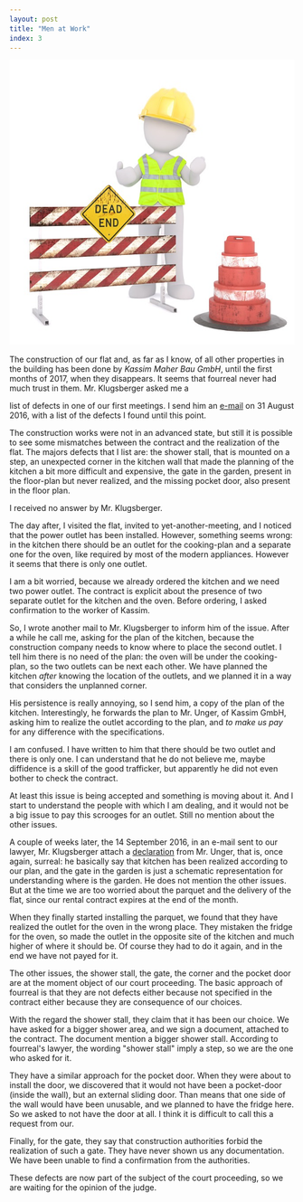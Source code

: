 ```yaml
---
layout: post
title: "Men at Work"
index: 3
---
```

![sadness](/assets/covers/site-2606359_640.jpg)

The construction of our flat and, as far as I know, of all other
properties in the building has been done by _Kassim Maher Bau GmbH_,
until the first months of 2017, when they disappears.  It seems that
fourreal never had much trust in them.  Mr. Klugsberger asked me a

list of defects in one of our first meetings. I send him an
[e-mail][e-mail] on 31 August 2016, with a list of the defects I found
until this point.

The construction works were not in an advanced state, but still it is
possible to see some mismatches between the contract and the
realization of the flat.  The majors defects that I list are: the
shower stall, that is mounted on a step, an unexpected corner in the
kitchen wall that made the planning of the kitchen a bit more
difficult and expensive, the gate in the garden, present in the
floor-plan but never realized, and the missing pocket door, also
present in the floor plan.

I received no answer by Mr. Klugsberger.

The day after, I visited the flat, invited to yet-another-meeting, and
I noticed that the power outlet has been installed.  However,
something seems wrong: in the kitchen there should be an outlet for
the cooking-plan and a separate one for the oven, like required by
most of the modern appliances. However it seems that there is only one
outlet.

I am a bit worried, because we already ordered the kitchen and we need
two power outlet.  The contract is explicit about the presence of two
separate outlet for the kitchen and the oven. Before ordering, I asked
confirmation to the worker of Kassim.

So, I wrote another mail to Mr. Klugsberger to inform him of the
issue.  After a while he call me, asking for the plan of the kitchen,
because the construction company needs to know where to place the
second outlet.  I tell him there is no need of the plan: the oven will
be under the cooking-plan, so the two outlets can be next each other.
We have planned the kitchen _after_ knowing the location of the
outlets, and we planned it in a way that considers the unplanned
corner.

His persistence is really annoying, so I send him, a copy of the plan
of the kitchen.  Interestingly, he forwards the plan to Mr. Unger, of
Kassim GmbH, asking him to realize the outlet according to the plan,
and _to make us pay_ for any difference with the specifications.

I am confused.  I have written to him that there should be two outlet
and there is only one.  I can understand that he do not believe me,
maybe diffidence is a skill of the good trafficker, but apparently he
did not even bother to check the contract.

At least this issue is being accepted and something is moving about
it.  And I start to understand the people with which I am dealing, and
it would not be a big issue to pay this scrooges for an outlet.  Still
no mention about the other issues.

A couple of weeks later, the 14 September 2016, in an e-mail sent to
our lawyer, Mr. Klugsberger attach a [declaration][unger-declaration]
from Mr. Unger, that is, once again, surreal: he basically say that
kitchen has been realized according to our plan, and the gate in the
garden is just a schematic representation for understanding where is
the garden.  He does not mention the other issues.  But at the time we
are too worried about the parquet and the delivery of the flat, since
our rental contract expires at the end of the month.

When they finally started installing the parquet, we found that they
have realized the outlet for the oven in the wrong place. They
mistaken the fridge for the oven, so made the outlet in the opposite
site of the kitchen and much higher of where it should be.  Of course
they had to do it again, and in the end we have not payed for it.

The other issues, the shower stall, the gate, the corner and the pocket
door are at the moment object of our court proceeding.  The basic
approach of fourreal is that they are not defects either because not
specified in the contract either because they are consequence of our
choices.

With the regard the shower stall, they claim that it has been our
choice.  We have asked for a bigger shower area, and we sign a
document, attached to the contract.  The document mention a bigger
shower stall.  According to fourreal's lawyer, the wording "shower
stall" imply a step, so we are the one who asked for it.

They have a similar approach for the pocket door.  When they were
about to install the door, we discovered that it would not have been a
pocket-door (inside the wall), but an external sliding door.  Than
means that one side of the wall would have been unusable, and we
planned to have the fridge here.  So we asked to not have the door at
all.  I think it is difficult to call this a request from our.

Finally, for the gate, they say that construction authorities forbid
the realization of such a gate.  They have never shown us any
documentation.  We have been unable to find a confirmation from the
authorities.

These defects are now part of the subject of the court proceeding, so
we are waiting for the opinion of the judge.

[e-mail]: /assets/docs/mails/mail-20160831.pdf
[unger-declaration]: /assets/docs/unger_declaration-20160914.pdf
